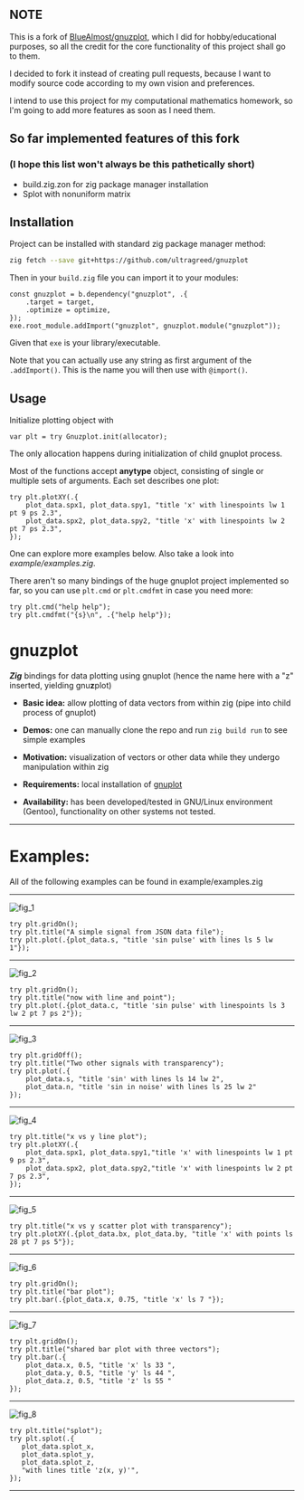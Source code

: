 ## NOTE
This is a fork of [BlueAlmost/gnuzplot](https://github.com/BlueAlmost/gnuzplot), which I did for hobby/educational purposes, so all the credit for the core functionality of this project shall go to them.

I decided to fork it instead of creating pull requests, because I want to modify source code according to my own vision and preferences.

I intend to use this project for my computational mathematics homework, so I'm going to add more features as soon as I need them.

## So far implemented features of this fork 
### (I hope this list won't always be this pathetically short)
* build.zig.zon for zig package manager installation
* Splot with nonuniform matrix

## Installation
Project can be installed with standard zig package manager method:

```sh
zig fetch --save git+https://github.com/ultragreed/gnuzplot
```

Then in your `build.zig` file you can import it to your modules:

```zig
const gnuzplot = b.dependency("gnuzplot", .{
    .target = target,
    .optimize = optimize,
});
exe.root_module.addImport("gnuzplot", gnuzplot.module("gnuzplot"));
```

Given that `exe` is your library/executable. 

Note that you can actually use any string as first argument of the `.addImport()`. This is the name you will then use with `@import()`.

## Usage
Initialize plotting object with 

```zig
var plt = try Gnuzplot.init(allocator);
```

The only allocation happens during initialization of child gnuplot process.

Most of the functions accept **anytype** object, consisting of single or multiple sets of arguments. Each set describes one plot:
```zig
try plt.plotXY(.{
    plot_data.spx1, plot_data.spy1, "title 'x' with linespoints lw 1 pt 9 ps 2.3",
    plot_data.spx2, plot_data.spy2, "title 'x' with linespoints lw 2 pt 7 ps 2.3",
});
```

One can explore more examples below. Also take a look into *example/examples.zig*. 

There aren't so many bindings of the huge gnuplot project implemented so far, so you can use `plt.cmd` or `plt.cmdfmt` in case you need more:

```zig
try plt.cmd("help help");
try plt.cmdfmt("{s}\n", .{"help help"});
```


# gnuzplot
***Zig*** bindings for data plotting using gnuplot (hence the name here with a "z" inserted, yielding gnu**z**plot)

* **Basic idea:**    allow plotting of data vectors from within zig (pipe into child process of gnuplot)

* **Demos:**         one can manually clone the repo and run `zig build run` to see simple examples  
 
* **Motivation:**    visualization of vectors or other data while they undergo manipulation within zig

* **Requirements:**    local installation of [gnuplot](https://www.gnuplot.info)

* **Availability:**    has been developed/tested in GNU/Linux environment (Gentoo), functionality on other systems not tested.

------------------

# Examples:
All of the following examples can be found in example/examples.zig

------------------

![fig_1](https://user-images.githubusercontent.com/100024520/177419277-39fe3467-a5f8-4241-8f89-823acdc846f3.png)

```zig
try plt.gridOn();
try plt.title("A simple signal from JSON data file");
try plt.plot(.{plot_data.s, "title 'sin pulse' with lines ls 5 lw 1"});
```
  
------------------

![fig_2](https://user-images.githubusercontent.com/100024520/177419281-191554f6-aa3c-4f21-9772-75adbcbfab8a.png)

```zig
try plt.gridOn();
try plt.title("now with line and point");
try plt.plot(.{plot_data.c, "title 'sin pulse' with linespoints ls 3 lw 2 pt 7 ps 2"});
```

------------------

![fig_3](https://user-images.githubusercontent.com/100024520/177419283-c919e99a-30d3-4a9c-8113-9646d21d352b.png)

```zig
try plt.gridOff();
try plt.title("Two other signals with transparency");
try plt.plot(.{
    plot_data.s, "title 'sin' with lines ls 14 lw 2",
    plot_data.n, "title 'sin in noise' with lines ls 25 lw 2"
});
```
    
------------------   

![fig_4](https://user-images.githubusercontent.com/100024520/177419285-aa173356-edcc-432a-9260-b75cd1b738f8.png)

```zig
try plt.title("x vs y line plot");
try plt.plotXY(.{
    plot_data.spx1, plot_data.spy1,"title 'x' with linespoints lw 1 pt 9 ps 2.3",
    plot_data.spx2, plot_data.spy2,"title 'x' with linespoints lw 2 pt 7 ps 2.3",
});
```
    
 ------------------
 
![fig_5](https://user-images.githubusercontent.com/100024520/177419286-c9e26ccb-3a3e-4b9d-9af7-a19ecfdd6451.png)

```zig
try plt.title("x vs y scatter plot with transparency");
try plt.plotXY(.{plot_data.bx, plot_data.by, "title 'x' with points ls 28 pt 7 ps 5"});
```

 ------------------
 
![fig_6](https://user-images.githubusercontent.com/100024520/177419291-99876af8-e110-48a9-9208-135c1bcaf224.png)

```zig
try plt.gridOn();
try plt.title("bar plot");
try plt.bar(.{plot_data.x, 0.75, "title 'x' ls 7 "});
```
    
 ------------------
 
![fig_7](https://user-images.githubusercontent.com/100024520/177419293-99b3bd51-bf6a-4808-aa50-bd5efd28cc38.png)

```zig
try plt.gridOn();
try plt.title("shared bar plot with three vectors");
try plt.bar(.{
    plot_data.x, 0.5, "title 'x' ls 33 ",
    plot_data.y, 0.5, "title 'y' ls 44 ",
    plot_data.z, 0.5, "title 'z' ls 55 "
});
```
    
 -------------------
 
  ![fig_8](https://github.com/user-attachments/assets/039ac414-5c8e-4fb0-ba2e-9b428cf85d7d)

 ```zig
try plt.title("splot");
try plt.splot(.{
    plot_data.splot_x,
    plot_data.splot_y,
    plot_data.splot_z,
    "with lines title 'z(x, y)'",
});
 ```
    
 ------------------ 
